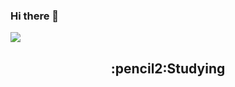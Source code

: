 ### Hi there 👋
<img src="https://capsule-render.vercel.app/api?type=waving&color=auto&height=200&section=header&text=Yubin's github&fontSize=90" />
<div align="center">
<h2>:pencil2:Studying

<!--
**cybin050300/cybin050300** is a ✨ _special_ ✨ repository because its `README.md` (this file) appears on your GitHub profile.

Here are some ideas to get you started:

- 🔭 I’m currently working on ...
- 🌱 I’m currently learning ...
- 👯 I’m looking to collaborate on ...
- 🤔 I’m looking for help with ...
- 💬 Ask me about ...
- 📫 How to reach me: ...
- 😄 Pronouns: ...
- ⚡ Fun fact: ...
-->
